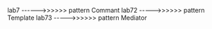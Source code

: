 lab7 ------>>>>>> pattern Commant
lab72 ----->>>>>> pattern Template
lab73 ----->>>>>> pattern Mediator

